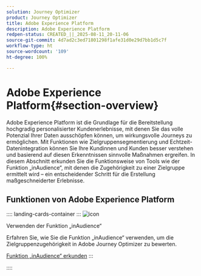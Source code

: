 ```yaml
---
solution: Journey Optimizer
product: Journey Optimizer
title: Adobe Experience Platform
description: Adobe Experience Platform
redpen-status: CREATED_||_2025-08-11_20-11-06
source-git-commit: 4d7ad2c3ed71801298f1afe31d0e29d7bb1d5c7f
workflow-type: ht
source-wordcount: '109'
ht-degree: 100%

---
```



# Adobe Experience Platform{#section-overview}

Adobe Experience Platform ist die Grundlage für die Bereitstellung hochgradig personalisierter Kundenerlebnisse, mit denen Sie das volle Potenzial Ihrer Daten ausschöpfen können, um wirkungsvolle Journeys zu ermöglichen. Mit Funktionen wie Zielgruppensegmentierung und Echtzeit-Datenintegration können Sie Ihre Kundinnen und Kunden besser verstehen und basierend auf diesen Erkenntnissen sinnvolle Maßnahmen ergreifen. In diesem Abschnitt erkunden Sie die Funktionsweise von Tools wie der Funktion „inAudience“, mit denen die Zugehörigkeit zu einer Zielgruppe ermittelt wird – ein entscheidender Schritt für die Erstellung maßgeschneiderter Erlebnisse.

## Funktionen von Adobe Experience Platform

:::: landing-cards-container
:::
![icon](https://cdn.experienceleague.adobe.com/icons/code-branch.svg?lang=de)

Verwenden der Funktion „inAudience“

Erfahren Sie, wie Sie die Funktion „inAudience“ verwenden, um die Zielgruppenzugehörigkeit in Adobe Journey Optimizer zu bewerten.

[Funktion „inAudience“ erkunden](../using/building-journeys/functions/functioninaudience.md)
:::

::::
